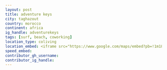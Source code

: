 ```yaml
---
layout: post
title: adventure keys
city: taghazout
country: morocco
continent: africa
ig_handle: adventurekeys
tags: [surf, beach, coworking]
location_type: coliving
location_embed: <iframe src="https://www.google.com/maps/embed?pb=!1m18!1m12!1m3!1d557.0131104016434!2d-9.709173408076573!3d30.545733178114045!2m3!1f0!2f0!3f0!3m2!1i1024!2i768!4f13.1!3m3!1m2!1s0xdb24d51f78b88f5%3A0x44369860ed8e2e6f!2sAdventure%20keys!5e0!3m2!1sde!2sde!4v1696321181200!5m2!1sde!2sde" width="600" height="450" style="border:0;" allowfullscreen="" loading="lazy" referrerpolicy="no-referrer-when-downgrade"></iframe>
speed_embed:
contributor_gh_username: 
contributor_ig_handle: 
---
```

